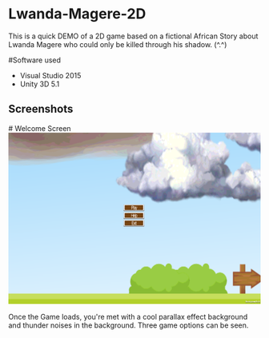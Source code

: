 # Lwanda-Magere-2D
This is a quick DEMO of a 2D game based on a fictional African Story about Lwanda Magere who could only be killed through his shadow. (^.^)

#Software used

- Visual Studio 2015
- Unity 3D 5.1

<h2>Screenshots</h2>
    # Welcome Screen
    <a href="#">
    <img width="607" height="343" alt="Capture" src="https://raw.githubusercontent.com/malcolmmaima/Lwanda-Magere-Prototype/master/Screenshots/Screenshot_2017-11-28-19-38-49.png"></img></a>

Once the Game loads, you're met with a cool parallax effect background and thunder noises in the background. Three game options can be seen.
